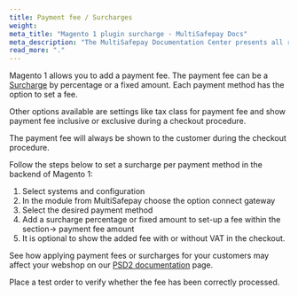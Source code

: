 ```yaml
---
title: Payment fee / Surcharges
weight:
meta_title: "Magento 1 plugin surcharge - MultiSafepay Docs"
meta_description: "The MultiSafepay Documentation Center presents all relevant information about our Plugins and API. You can also find support pages for payment methods, tools and general questions as well as the contact details of our Support and Integration Teams."
read_more: "."
---
```


Magento 1 allows you to add a payment fee. The payment fee can be a [Surcharge](/faq/general/glossary/#surcharge) by percentage or a fixed amount. Each payment method has the option to set a fee.

Other options available are settings like tax class for payment fee and show payment fee inclusive or exclusive during a checkout procedure.

The payment fee will always be shown to the customer during the checkout procedure.

Follow the steps below to set a surcharge per payment method in the backend of Magento 1:

1. Select systems and configuration
2. In the module from MultiSafepay choose the option connect gateway
3. Select the desired payment method
4. Add a surcharge percentage or fixed amount to set-up a fee within the section→ payment fee amount
5. It is optional to show the added fee with or without VAT in the checkout.

See how applying payment fees or surcharges for your customers may affect your webshop on our [PSD2 documentation](/faq/payment-regulations/payment-service-directive-2) page.

Place a test order to verify whether the fee has been correctly processed.
